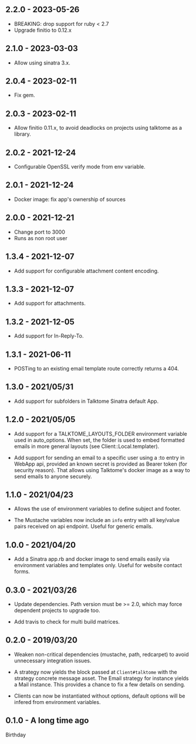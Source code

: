 ## 2.2.0 - 2023-05-26

* BREAKING: drop support for ruby < 2.7
* Upgrade finitio to 0.12.x

## 2.1.0 - 2023-03-03

* Allow using sinatra 3.x.

## 2.0.4 - 2023-02-11

* Fix gem.

## 2.0.3 - 2023-02-11

* Allow finitio 0.11.x, to avoid deadlocks on projects using
  talktome as a library.

## 2.0.2 - 2021-12-24

* Configurable OpenSSL verify mode from env variable.
## 2.0.1 - 2021-12-24

* Docker image: fix app's ownership of sources
## 2.0.0 - 2021-12-21

* Change port to 3000
* Runs as non root user

## 1.3.4 - 2021-12-07

* Add support for configurable attachment content encoding.

## 1.3.3 - 2021-12-07

* Add support for attachments.

## 1.3.2 - 2021-12-05

* Add support for In-Reply-To.

## 1.3.1 - 2021-06-11

* POSTing to an existing email template route correctly returns a 404.

## 1.3.0 - 2021/05/31

* Add support for subfolders in Talktome Sinatra default App.

## 1.2.0 - 2021/05/05

* Add support for a TALKTOME_LAYOUTS_FOLDER environment variable used
  in auto_options. When set, the folder is used to embed formatted emails
  in more general layouts (see Client::Local.templater).

* Add support for sending an email to a specific user using a :to entry
  in WebApp api, provided an known secret is provided as Bearer token
  (for security reason). That allows using Talktome's docker image as a
  way to send emails to anyone securely.

## 1.1.0 - 2021/04/23

* Allows the use of environment variables to define subject and footer.

* The Mustache variables now include an `info` entry with all key/value
  pairs received on api endpoint. Useful for generic emails.

## 1.0.0 - 2021/04/20

* Add a Sinatra app.rb and docker image to send emails easily
  via environment variables and templates only. Useful for website
  contact forms.

## 0.3.0 - 2021/03/26

* Update dependencies. Path version must be >= 2.0, which may
  force dependent projects to upgrade too.

* Add travis to check for multi build matrices.

## 0.2.0 - 2019/03/20

* Weaken non-critical dependencies (mustache, path, redcarpet) to avoid unnecessary
  integration issues.

* A strategy now yields the block passed at `Client#talktome` with the strategy
  concrete message asset. The Email strategy for instance yields a Mail instance.
  This provides a chance to fix a few details on sending.

* Clients can now be instantiated without options, default options will be
  infered from environment variables.

## 0.1.0 - A long time ago

Birthday
